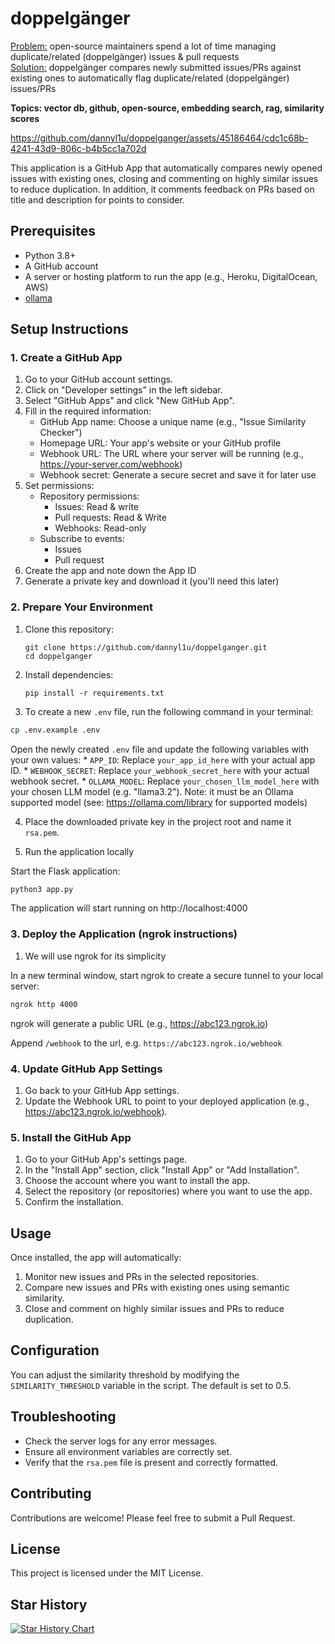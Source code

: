 # doppelgänger
<ins>Problem:</ins> open-source maintainers spend a lot of time managing duplicate/related (doppelgänger) issues & pull requests  
<ins>Solution:</ins> doppelgänger compares newly submitted issues/PRs against existing ones to automatically flag duplicate/related (doppelgänger) issues/PRs

**Topics: vector db, github, open-source, embedding search, rag, similarity scores**

https://github.com/dannyl1u/doppelganger/assets/45186464/cdc1c68b-4241-43d9-806c-b4b5cc1a702d

This application is a GitHub App that automatically compares newly opened issues with existing ones, closing and commenting on highly similar issues to reduce duplication.
In addition, it comments feedback on PRs based on title and description for points to consider.
## Prerequisites

- Python 3.8+
- A GitHub account
- A server or hosting platform to run the app (e.g., Heroku, DigitalOcean, AWS)
- [ollama](https://github.com/ollama/ollama) 

## Setup Instructions

### 1. Create a GitHub App

1. Go to your GitHub account settings.
2. Click on "Developer settings" in the left sidebar.
3. Select "GitHub Apps" and click "New GitHub App".
4. Fill in the required information:
   - GitHub App name: Choose a unique name (e.g., "Issue Similarity Checker")
   - Homepage URL: Your app's website or your GitHub profile
   - Webhook URL: The URL where your server will be running (e.g., https://your-server.com/webhook)
   - Webhook secret: Generate a secure secret and save it for later use
5. Set permissions:
   - Repository permissions:
     - Issues: Read & write
     - Pull requests: Read & Write
     - Webhooks: Read-only
   - Subscribe to events:
     - Issues
     - Pull request
6. Create the app and note down the App ID
7. Generate a private key and download it (you'll need this later)

### 2. Prepare Your Environment

1. Clone this repository:
   ```
   git clone https://github.com/dannyl1u/doppelganger.git
   cd doppelganger
   ```

2. Install dependencies:
   ```
   pip install -r requirements.txt
   ```

3. To create a new `.env` file, run the following command in your terminal:

```bash
cp .env.example .env
```

Open the newly created `.env` file and update the following variables with your own values:
\* `APP_ID`: Replace `your_app_id_here` with your actual app ID.
\* `WEBHOOK_SECRET`: Replace `your_webhook_secret_here` with your actual webhook secret.
\* `OLLAMA_MODEL`: Replace `your_chosen_llm_model_here` with your chosen LLM model (e.g. "llama3.2"). Note: it must be an Ollama supported model (see: https://ollama.com/library for supported models)

4. Place the downloaded private key in the project root and name it `rsa.pem`.

5. Run the application locally

Start the Flask application:
   ```bash
   python3 app.py
   ```

The application will start running on http://localhost:4000

### 3. Deploy the Application (ngrok instructions)

1. We will use ngrok for its simplicity

In a new terminal window, start ngrok to create a secure tunnel to your local server:

  ```bash
  ngrok http 4000
  ```

ngrok will generate a public URL (e.g., https://abc123.ngrok.io)

Append `/webhook` to the url, e.g. `https://abc123.ngrok.io/webhook`

### 4. Update GitHub App Settings

1. Go back to your GitHub App settings.
2. Update the Webhook URL to point to your deployed application (e.g., https://abc123.ngrok.io/webhook).

### 5. Install the GitHub App

1. Go to your GitHub App's settings page.
2. In the "Install App" section, click "Install App" or "Add Installation".
3. Choose the account where you want to install the app.
4. Select the repository (or repositories) where you want to use the app.
5. Confirm the installation.

## Usage

Once installed, the app will automatically:

1. Monitor new issues and PRs in the selected repositories.
2. Compare new issues and PRs with existing ones using semantic similarity.
3. Close and comment on highly similar issues and PRs to reduce duplication.

## Configuration

You can adjust the similarity threshold by modifying the `SIMILARITY_THRESHOLD` variable in the script. The default is set to 0.5.

## Troubleshooting

- Check the server logs for any error messages.
- Ensure all environment variables are correctly set.
- Verify that the `rsa.pem` file is present and correctly formatted.

## Contributing

Contributions are welcome! Please feel free to submit a Pull Request.

## License

This project is licensed under the MIT License.

## Star History

<a href="https://star-history.com/#dannyl1u/doppelganger&Date">
  <picture>
    <source media="(prefers-color-scheme: dark)" srcset="https://api.star-history.com/svg?repos=dannyl1u/doppelganger&type=Date&theme=dark" />
    <source media="(prefers-color-scheme: light)" srcset="https://api.star-history.com/svg?repos=dannyl1u/doppelganger&type=Date" />
    <img alt="Star History Chart" src="https://api.star-history.com/svg?repos=dannyl1u/doppelganger&type=Date" />
  </picture>
</a>

